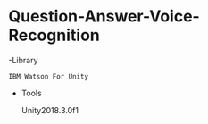 # Question-Answer-Voice-Recognition

-Library 
    
    IBM Watson For Unity 

- Tools

    Unity2018.3.0f1